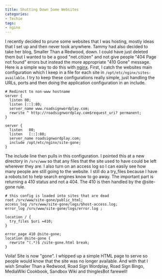 ```yaml
---
title: Shutting Down Some Websites
categories:
- Techie
tags:
- nginx
---
```


I recently decided to prune some websites that I was hosting, mostly ideas that I set up and then never took anywhere. Tammy had also decided to take her blog, Smaller Than a Redwood, down. I could have just deleted them but I wanted to be a good "net.citizen" and not give people "404 Page not found" errors but instead the more appropriate "410 Gone" message. Here is a simple way to do this with [nginx](http://nginx.org/).
First, I catch the websites main configuration which I keep in a file for each site in `/opt/etc/nginx/sites-available`. I try to keep these configurations really simple, just handling the URLs, ports and then doing the application configuration in an include.

    # Redirect to non-www hostname
    server {
      listen 80;
      listen [::]:80;
      server_name www.roadsignwordplay.com;
      rewrite ^ http://roadsignwordplay.com$request_uri? permanent;
    }
    
    server {
      listen   80;
      listen   [::]:80;
      server_name roadsignwordplay.com;
      include /opt/etc/nginx/site-gone;
    }

The include line then pulls in this configuration. I pointed this at a new directory in `/srv/www` so that any files that the site used to have could be left wherever they are. I also turn on an access log so I can easily see how many people are still going to the website. I still do a try_files because I have a robots.txt to help search engines know to go away. The important part is returning a 410 status and not a 404. The 410 is then handled by the @site-gone rule.
    
    # this config is loaded into sites that are dead
    root /srv/www/site-gone/public_html;
    access_log /srv/www/site-gone/logs/$host-access.log;
    error_log /srv/www/site-gone/logs/error.log ;
    
    location / {
      try_files $uri =410;
    }
    
    error_page 410 @site-gone;
    location @site-gone {
      rewrite ^(.*)$ /site-gone.html break;
    }

Voila! Site is now "gone". I whipped up a simple HTML page to serve so people would know that the site was no longer available. And with that I wish Smaller Than a Redwood, Road Sign Wordplay, Road Sign Bingo, MediaWiki Cookbook, Sandbox Wiki and thinglesBot farewell!
